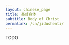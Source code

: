 ```yaml
---
layout: chinese_page
title: 基督身体
subtitle: Body of Christ
permalink: /cn/jidushenti/
---
```


TODO

